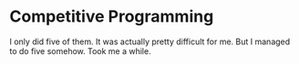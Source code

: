 # Competitive Programming

I only did five of them. It was actually pretty difficult for me. But I managed to do five somehow. Took me a while. 
